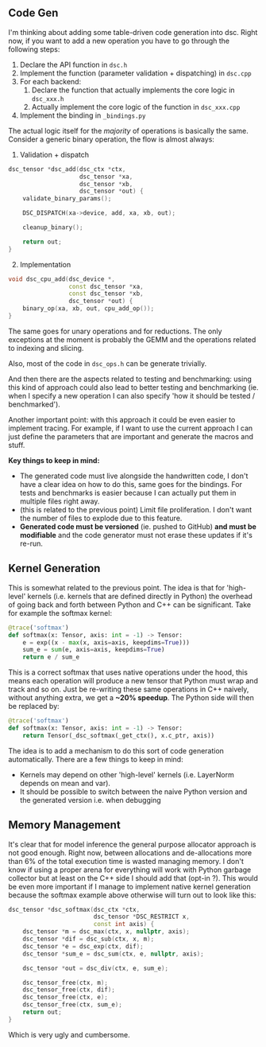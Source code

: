 ## Code Gen
I'm thinking about adding some table-driven code generation into dsc.
Right now, if you want to add a new operation you have to go through the following steps:

1. Declare the API function in `dsc.h`
2. Implement the function (parameter validation + dispatching) in `dsc.cpp`
3. For each backend:
   1. Declare the function that actually implements the core logic in `dsc_xxx.h`
   2. Actually implement the core logic of the function in `dsc_xxx.cpp`
4. Implement the binding in `_bindings.py`

The actual logic itself for the *majority* of operations is basically the same.
Consider a generic binary operation, the flow is almost always:
1. Validation + dispatch
```c++
dsc_tensor *dsc_add(dsc_ctx *ctx,
                    dsc_tensor *xa,
                    dsc_tensor *xb,
                    dsc_tensor *out) {
    validate_binary_params();

    DSC_DISPATCH(xa->device, add, xa, xb, out);

    cleanup_binary();

    return out;
}
```
2. Implementation
```c++
void dsc_cpu_add(dsc_device *,
                 const dsc_tensor *xa,
                 const dsc_tensor *xb,
                 dsc_tensor *out) {
    binary_op(xa, xb, out, cpu_add_op());
}
```
The same goes for unary operations and for reductions. The only exceptions at the moment is probably
the GEMM and the operations related to indexing and slicing.

Also, most of the code in `dsc_ops.h` can be generate trivially.

And then there are the aspects related to testing and benchmarking: using this kind of approach could also
lead to better testing and benchmarking (ie. when I specify a new operation I can also specify 'how it should be tested / benchmarked').

Another important point: with this approach it could be even easier to implement tracing. For example, 
if I want to use the current approach I can just define the parameters that are important and generate
the macros and stuff.


**Key things to keep in mind:**
- The generated code must live alongside the handwritten code, I don't have a clear idea on how to do this,
same goes for the bindings. For tests and benchmarks is easier because I can actually put them in multiple files
right away.
- (this is related to the previous point) Limit file proliferation. I don't want the number of files to explode
due to this feature.
- **Generated code must be versioned** (ie. pushed to GitHub) **and must be modifiable** and the code generator
must not erase these updates if it's re-run.


## Kernel Generation
This is somewhat related to the previous point. The idea is that for 'high-level' kernels (i.e. kernels that are defined
directly in Python) the overhead of going back and forth between Python and C++ can be significant.
Take for example the softmax kernel:
```python
@trace('softmax')
def softmax(x: Tensor, axis: int = -1) -> Tensor:
    e = exp((x - max(x, axis=axis, keepdims=True)))
    sum_e = sum(e, axis=axis, keepdims=True)
    return e / sum_e
```
This is a correct softmax that uses native operations under the hood, this means each operation will produce a new tensor
that Python must wrap and track and so on. Just be re-writing these same operations in C++ naively, without anything extra,
we get a **~20% speedup**. The Python side will then be replaced by:
```python
@trace('softmax')
def softmax(x: Tensor, axis: int = -1) -> Tensor:
    return Tensor(_dsc_softmax(_get_ctx(), x.c_ptr, axis))
```

The idea is to add a mechanism to do this sort of code generation automatically. There are a few things to keep in mind:
- Kernels may depend on other 'high-level' kernels (i.e. LayerNorm depends on mean and var).
- It should be possible to switch between the naive Python version and the generated version i.e. when debugging


## Memory Management
It's clear that for model inference the general purpose allocator approach is not good enough. Right now, between allocations
and de-allocations more than 6% of the total execution time is wasted managing memory.
I don't know if using a proper arena for everything will work with Python garbage collector but at least on the C++ side
I should add that (opt-in ?).
This would be even more important if I manage to implement native kernel generation because the softmax example above
otherwise will turn out to look like this:
```c++
dsc_tensor *dsc_softmax(dsc_ctx *ctx,
                        dsc_tensor *DSC_RESTRICT x,
                        const int axis) {
    dsc_tensor *m = dsc_max(ctx, x, nullptr, axis);
    dsc_tensor *dif = dsc_sub(ctx, x, m);
    dsc_tensor *e = dsc_exp(ctx, dif);
    dsc_tensor *sum_e = dsc_sum(ctx, e, nullptr, axis);

    dsc_tensor *out = dsc_div(ctx, e, sum_e);

    dsc_tensor_free(ctx, m);
    dsc_tensor_free(ctx, dif);
    dsc_tensor_free(ctx, e);
    dsc_tensor_free(ctx, sum_e);
    return out;
}
```
Which is very ugly and cumbersome.